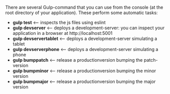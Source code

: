 There are several Gulp-command that you can use from the console (at the root directory of your application). These perform some automatic tasks:

* **gulp test** <-- inspects the js files using eslint
* **gulp devserver** <-- deploys a development-server: you can inspect your application in a browser at http://localhost:5001
* **gulp devservertablet** <-- deploys a development-server simulating a tablet
* **gulp devserverphone** <-- deploys a development-server simulating a phone
* **gulp bumppatch** <-- release a productionversion bumping the patch-version
* **gulp bumpminor** <-- release a productionversion bumping the minor version
* **gulp bumpmajor** <-- release a productionversion bumping the major version